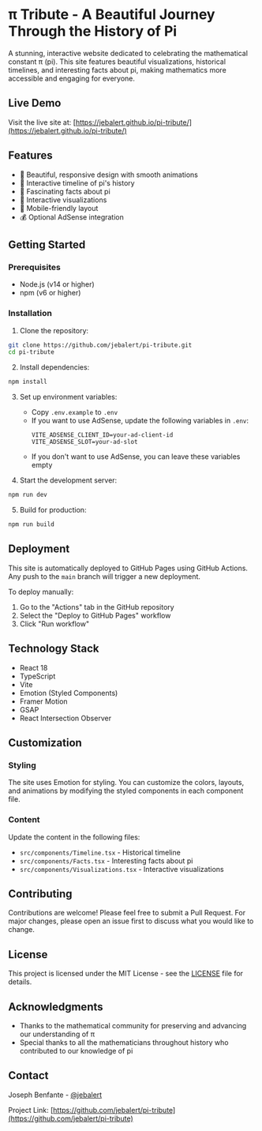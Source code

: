 # π Tribute - A Beautiful Journey Through the History of Pi

A stunning, interactive website dedicated to celebrating the mathematical constant π (pi). This site features beautiful visualizations, historical timelines, and interesting facts about pi, making mathematics more accessible and engaging for everyone.

## Live Demo

Visit the live site at: [https://jebalert.github.io/pi-tribute/](https://jebalert.github.io/pi-tribute/)

## Features

- 🎨 Beautiful, responsive design with smooth animations
- 📜 Interactive timeline of pi's history
- 🔢 Fascinating facts about pi
- 🎯 Interactive visualizations
- 📱 Mobile-friendly layout
- 💰 Optional AdSense integration

## Getting Started

### Prerequisites

- Node.js (v14 or higher)
- npm (v6 or higher)

### Installation

1. Clone the repository:
```bash
git clone https://github.com/jebalert/pi-tribute.git
cd pi-tribute
```

2. Install dependencies:
```bash
npm install
```

3. Set up environment variables:
   - Copy `.env.example` to `.env`
   - If you want to use AdSense, update the following variables in `.env`:
     ```
     VITE_ADSENSE_CLIENT_ID=your-ad-client-id
     VITE_ADSENSE_SLOT=your-ad-slot
     ```
   - If you don't want to use AdSense, you can leave these variables empty

4. Start the development server:
```bash
npm run dev
```

5. Build for production:
```bash
npm run build
```

## Deployment

This site is automatically deployed to GitHub Pages using GitHub Actions. Any push to the `main` branch will trigger a new deployment.

To deploy manually:
1. Go to the "Actions" tab in the GitHub repository
2. Select the "Deploy to GitHub Pages" workflow
3. Click "Run workflow"

## Technology Stack

- React 18
- TypeScript
- Vite
- Emotion (Styled Components)
- Framer Motion
- GSAP
- React Intersection Observer

## Customization

### Styling

The site uses Emotion for styling. You can customize the colors, layouts, and animations by modifying the styled components in each component file.

### Content

Update the content in the following files:
- `src/components/Timeline.tsx` - Historical timeline
- `src/components/Facts.tsx` - Interesting facts about pi
- `src/components/Visualizations.tsx` - Interactive visualizations

## Contributing

Contributions are welcome! Please feel free to submit a Pull Request. For major changes, please open an issue first to discuss what you would like to change.

## License

This project is licensed under the MIT License - see the [LICENSE](LICENSE) file for details.

## Acknowledgments

- Thanks to the mathematical community for preserving and advancing our understanding of π
- Special thanks to all the mathematicians throughout history who contributed to our knowledge of pi

## Contact

Joseph Benfante - [@jebalert](https://github.com/jebalert)

Project Link: [https://github.com/jebalert/pi-tribute](https://github.com/jebalert/pi-tribute)
